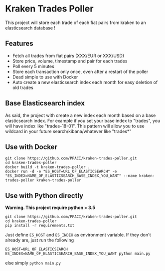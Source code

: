 # Kraken Trades Poller

This project will store each trade of each fiat pairs from kraken to an elasticsearch database !

## Features
* Fetch all trades from fiat pairs (XXX/EUR or XXX/USD)
* Store price, volume, timestamp and pair for each trades
* Poll every 5 minutes
* Store each transaction only once, even after a restart of the poller
* Dead simple to use with Docker
* Auto create a new elasticsearch index each month for easy deletion of old trades

## Base Elasticsearch index
As said, the project with create a new index each month based on a base elasticsearch index.
For example if you set your base index to "trades", you will have index like "trades-18-01".
This pattern will allow you to use wildcard in your future search/kibana/whatever like "trades*"

## Use with Docker
```
git clone https://github.com/PPACI/kraken-trades-poller.git
cd kraken-trades-poller
docker build -t kraken-trades-poller .
docker run -d -e "ES_HOST=URL_OF_ELASTICSEARCH" -e "ES_INDEX=NAME_OF_ELASTICSEARCH_BASE_INDEX_YOU_WANT" --name kraken-trades-poller kraken-trades-poller
```

## Use with Python directly
**Warning. This project require python > 3.5**
```
git clone https://github.com/PPACI/kraken-trades-poller.git
cd kraken-trades-poller
pip install -r requirements.txt
```
Just define `ES_HOST` and `ES_INDEX` as environment variable. If they don't already are, just run the following
```
ES_HOST=URL_OF_ELASTICSEARCH ES_INDEX=NAME_OF_ELASTICSEARCH_BASE_INDEX_YOU_WANT python main.py
```
else simply `python main.py`